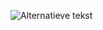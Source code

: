 ![Alternatieve tekst]([URL_van_de_afbeelding](https://github.com/diGiusepp3/gradientBorder_animated_toggler/blob/digidesign/Schermafbeelding%202024-04-09%20201041.png))
